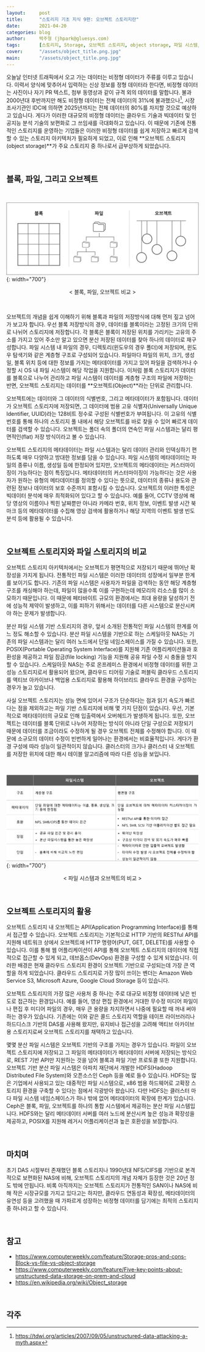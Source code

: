 ```yaml
---
layout:     post
title:      "스토리지 기초 지식 9편: 오브젝트 스토리지란"
date:       2021-04-20
categories: blog
author:     박주형 (jhpark@gluesys.com)
tags:       [스토리지, Storage, 오브젝트 스토리지, object storage, 파일 시스템, file system, 블록 스토리지, block storage, 스토리지 아키텍처, storage architecture]
cover:      "/assets/object_title.png.jpg"
main:       "/assets/object_title.png.jpg"
---
```


오늘날 인터넷 트래픽에서 오고 가는 데이터는 비정형 데이터가 주류를 이루고 있습니다. 이력서 양식에 맞추어서 입력하는 신상 정보를 정형 데이터라 한다면, 비정형 데이터는 사진이나 자기 PR 텍스트, 첨부 동영상과 같이 규격 외의 데이터를 말합니다. 불과 2000년대 후반까지만 해도 비정형 데이터는 전체 데이터의 31%에 불과했으나[^1], 시장조사기관인 IDC에 의하면 2025년까지는 전체 데이터의 80%를 차지할 것으로 예상하고 있습니다. 게다가 이러한 대규모의 비정형 데이터는 클라우드 기술과 빅데이터 및 인공지능 분석 기술의 보편화로 그 쓰임새를 극대화하고 있습니다. 이 때문에 기존에 전통적인 스토리지를 운영하는 기업들은 이러한 비정형 데이터를 쉽게 저장하고 빠르게 검색할 수 있는 스토리지 아키텍처가 필요하게 되었고, 이로 인해 **오브젝트 스토리지(object storage)**가 주요 스토리지 중 하나로서 급부상하게 되었습니다.  
  
&nbsp;
  
## 블록, 파일, 그리고 오브젝트
  
&nbsp;
  
![Alt text](/assets/blockfileobject.png){: width="700"}
<center>&#60; 블록, 파일, 오브젝트 비교 &#62;</center>
  
&nbsp;
  
오브젝트의 개념을 쉽게 이해하기 위해 블록과 파일의 저장방식에 대해 먼저 짚고 넘어가 보고자 합니다. 우선 블록 저장방식의 경우, 데이터를 블록이라는 고정된 크기의 단위로 나뉘어 스토리지에 저장합니다. 각 블록은 블록이 저장된 위치를 가리키는 고유의 주소를 가지고 있어 주소만 알고 있으면 분산 저장된 데이터를 찾아 하나의 데이터로 재구성합니다. 파일 시스템 내 파일의 경우, 디렉토리(윈도우의 경우 폴더)에 저장되며, 윈도우 탐색기와 같은 계층형 구조로 구성되어 있습니다. 파일마다 파일의 위치, 크기, 생성일, 블록 위치 등에 대한 정보를 가지는 메타데이터를 가지고 있어 파일을 검색하거나 수정할 시 OS 내 파일 시스템이 해당 작업을 지원합니다. 이처럼 블록 스토리지가 데이터를 블록으로 나누어 관리하고 파일 시스템이 데이터를 계층형 구조의 파일에 저장하는 반면, 오브젝트 스토리지는 데이터를 **오브젝트(Object)**라는 단위로 관리합니다.  
  
오브젝트에는 데이터와 그 데이터의 식별번호, 그리고 메타데이터가 포함됩니다. 데이터가 오브젝트 스토리지에 저장되면, 그 데이터에 범용 고유 식별자(Universally Unique Identifier, UUID)라는 128비트 정수로 구성된 식별번호가 부여됩니다. 이 고유의 식별번호를 통해 하나의 스토리지 풀 내에서 해당 오브젝트를 바로 찾을 수 있어 빠르게 데이터를 검색할 수 있습니다. 오브젝트는 폴더 속의 폴더의 연속인 파일 시스템과는 달리 평면적인(flat) 저장 방식이라고 볼 수 있습니다.  
  
오브젝트 스토리지의 메타데이터는 파일 시스템과는 달리 데이터 관리와 인덱싱하기 편하도록 매우 다양하고 방대한 정보를 담을 수 있습니다. 파일 시스템의 메타데이터는 파일의 종류나 이름, 생성일 등에 한정되어 있지만, 오브젝트의 메타데이터는 커스터마이징이 가능하다는 점이 특징입니다. 메타데이터의 커스터마이징이 가능하다는 것은 사용자가 원하는 유형의 메타데이터를 정의할 수 있다는 뜻으로, 데이터의 종류나 용도와 관련된 정보나 데이터의 보호 수준까지 포함시킬 수 있습니다. 오브젝트의 이러한 특성은 빅데이터 분석에 매우 최적화되어 있다고 할 수 있습니다. 예를 들어, CCTV 영상에 해당 영상의 이름이나 찍힌 날짜뿐만 아니라 카메라 번호, 위치 정보, 이벤트 발생 시간 북마크 등의 메타데이터를 수집해 영상 검색에 활용하거나 해당 지역의 이벤트 발생 빈도 분석 등에 활용될 수 있습니다.  
  
&nbsp;
  
## 오브젝트 스토리지와 파일 스토리지의 비교
  
오브젝트 스토리지 아키텍처에서는 오브젝트가 평면적으로 저장되기 때문에 뛰어난 확장성을 가지게 됩니다. 전통적인 파일 시스템은 이러한 데이터의 성장에서 일부분 한계를 보이기도 합니다. 기존의 파일 시스템은 사용자가 파일을 검색하는 동안 해당 계층형 구조를 캐싱해야 하는데, 파일이 많을수록 이를 구현하는데 메모리의 리소스를 많이 소모하기 때문입니다. 이 때문에 페타바이트 규모의 환경에서는 최대 용량을 달성하기 전에 성능적 제약이 발생하고, 이를 피하기 위해서는 데이터를 다른 시스템으로 분산시켜야 하는 문제가 발생합니다.  
  
분산 파일 시스템 기반 스토리지의 경우, 앞서 소개된 전통적인 파일 시스템의 한계를 어느 정도 해소할 수 있습니다. 분산 파일 시스템을 기반으로 하는 스케일아웃 NAS는 기존의 파일 시스템과는 달리 여러 노드에서 단일 네임스페이스를 가질 수 있습니다. 또한, POSIX(Portable Operating System Interface)를 지원해 기존 어플리케이션들과 호환성을 제공하고 파일 잠금(file locking) 기능을 지원해 공유 파일 수정 시 충돌을 방지할 수 있습니다. 스케일아웃 NAS는 주로 온프레미스 환경에서 비정형 데이터를 위한 고성능 스토리지로서 활용되어 왔으며, 클라우드 티어링 기술로 퍼블릭 클라우드 스토리지를 액티브 아카이브나 백업용 스토리지로 활용해 하이브리드 클라우드 환경을 구성하는 경우가 늘고 있습니다.  
  
사실 오브젝트 스토리지는 성능 면에 있어서 구조가 단순하다는 점과 읽기 속도가 빠르다는 점을 제외하고는 파일 기반 스토리지에 비해 몇 가지 단점이 있습니다. 우선, 기본적으로 메타데이터의 규모로 인해 입출력에서 오버헤드가 발생하게 됩니다. 또한, 오브젝트는 데이터를 블록 단위로 나누어 저장하는 방식이 아니라 단일 구성으로 저장되기 때문에 데이터를 조금이라도 수정하게 될 경우 오브젝트 전체를 수정해야 합니다. 이 때문에 소규모의 데이터 수정이 빈번하게 일어나는 환경에서는 비효율적입니다. 게다가 환경 구성에 따라 성능이 일관적이지 않습니다. 클러스터의 크기나 클러스터 내 오브젝트를 저장한 위치에 대한 해시 테이블 알고리즘에 따라 다른 성능을 보입니다.  
  
&nbsp;  
  
![Alt text](/assets/filesystemvsobject.png){: width="700"}
<center>&#60; 파일 시스템과 오브젝트의 비교 &#62;</center>
  
&nbsp;
  
## 오브젝트 스토리지의 활용
  
오브젝트 스토리지 내 오브젝트는 API(Application Programming Interface)를 통해서 접근할 수 있습니다. 오브젝트 스토리지는 기본적으로 HTTP 기반의 RESTful API를 지원해 네트워크 상에서 오브젝트에 HTTP 명령어(PUT, GET, DELETE)를 사용할 수 있습니다. 이를 통해 웹 어플리케이션이 API를 통해 오브젝트 스토리지의 데이터에 직접적으로 접근할 수 있게 되고, 데브옵스(DevOps) 환경을 구성할 수 있게 되었습니다. 이러한 배경은 현재 클라우드 스토리지 환경이 오브젝트 기반으로 구성되는데 가장 큰 역할을 하게 되었습니다. 클라우드 스토리지로 가장 많이 쓰이는 벤더는 Amazon Web Service S3, Microsoft Azure, Google Cloud Storage 등이 있습니다.  
  
오브젝트 스토리지의 가장 많은 사용처 중 하나는 주로 대규모 비정형 데이터에 낮은 빈도로 접근하는 환경입니다. 예를 들어, 영상 편집 환경에서 거대한 무수정 미디어 파일이나 편집 후 미디어 파일의 경우, 매우 큰 용량을 차지하면서 나중에 필요할 때 꺼내 써야 하는 경우가 있습니다. 기존에는 이와 같은 콜드 스토리지 역할을 테이프 라이브러리나 하드디스크 기반의 DAS를 사용해 왔지만, 유지비나 접근성을 고려해 액티브 아카이브 용 스토리지로써 오브젝트 스토리지를 채택하고 있습니다.  
  
몇몇 분산 파일 시스템은 오브젝트 기반의 구조를 가지는 경우가 있습니다. 파일이 오브젝트 스토리지에 저장되고 그 파일의 메타데이터가 메타데이터 서버에 저장되는 방식으로, REST 기반 API만 지원하는 것을 넘어 블록과 파일 기반 프로토콜 또한 지원합니다. 오브젝트 기반 분산 파일 시스템은 아파치 재단에서 개발한 HDFS(Hadoop Distributed File System)와 오픈소스인 Ceph 등을 예로 들수 있습니다. HDFS는 많은 기업에서 사용되고 있는 대중적인 파일 시스템으로, x86 범용 하드웨어로 고확장 스토리지 환경을 구축할 수 있다는 점에서 각광받아 왔습니다. 다만 HDFS는 클러스터 마다 파일 시스템 네임스페이스가 하나 밖에 없어 메타데이터의 확장에 한계가 있습니다. Ceph은 블록, 파일, 오브젝트를 하나의 통합 시스템에서 제공하는 분산 파일 시스템입니다. HDFS와는 달리 메타데이터 서버를 여러 노드에 분산시켜 높은 성능과 확장성을 제공하고, POSIX를 지원해 레거시 어플리케이션과 높은 호환성을 보장합니다.  
  
&nbsp;
  
## 마치며
  
초기 DAS 시절부터 존재했던 블록 스토리지나 1990년대 NFS/CIFS를 기반으로 본격적으로 보편화된 NAS에 비해, 오브젝트 스토리지의 개념 자체가 등장한 것은 20년 정도 밖에 안됩니다. 비록 아직까지는 오브젝트 스토리지가 전통적인 SAN이나 NAS에 비해 작은 시장규모를 가지고 있다고는 하지만, 클라우드 연동성과 확장성, 메타데이터의 유연성 등을 고려했을 때 가파르게 성장하는 비정형 데이터를 담기에는 최적의 스토리지 중 하나라고 할 수 있습니다.  
  
&nbsp;
  
## 참고
  
 * https://www.computerweekly.com/feature/Storage-pros-and-cons-Block-vs-file-vs-object-storage
 * https://www.computerweekly.com/feature/Five-key-points-about-unstructured-data-storage-on-prem-and-cloud
 * https://en.wikipedia.org/wiki/Object_storage

&nbsp;
  
## 각주
  
[^1]: https://tdwi.org/articles/2007/09/05/unstructured-data-attacking-a-myth.aspx
  